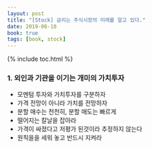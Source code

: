 ```yaml
---
layout: post
title: "[Stock] 금리는 주식시장의 미래를 알고 있다."
date: 2019-06-10
book: true
tags: [book, stock]
---
```


{% include toc.html %}

### 1. 외인과 기관을 이기는 개미의 가치투자
- 모멘텀 투자와 가치투자를 구분하자
- 가격 전망이 아니라 가치를 전망하자
- 분할 매수는 천천히, 분할 매도는 빠르게
- 떨어지는 칼날을 잡아라
- 가격이 싸졌다고 저평가 된것이라 추정하지 않는다
- 원칙을을 세워 놓고 반드시 지켜라